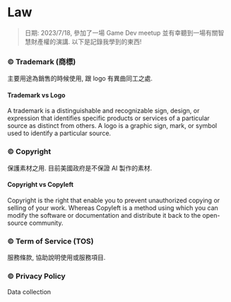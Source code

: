 # Law

> 日期: 2023/7/18, 參加了一場 Game Dev meetup 並有幸聽到一場有關智慧財產權的演講. 以下是記錄我學到的東西!

### ©️ Trademark (商標)

主要用途為銷售的時候使用, 跟 logo 有異曲同工之處. 

#### Trademark vs Logo

A trademark is a distinguishable and recognizable sign, design, or expression that identifies specific products or services of a particular source as distinct from others. A logo is a graphic sign, mark, or symbol used to identify a particular source.

### ©️ Copyright

保護素材之用. 目前美國政府是不保證 AI 製作的素材. 

#### Copyright vs Copyleft

Copyright is the right that enable you to prevent unauthorized copying or selling of your work. Whereas Copyleft is a method using which you can modify the software or documentation and distribute it back to the open-source community.

### ©️ Term of Service (TOS)

服務條款, 協助說明使用或服務項目.

### ©️ Privacy Policy

Data collection
